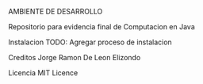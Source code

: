 AMBIENTE DE DESARROLLO

Repositorio para evidencia final de Computacion en Java

Instalacion
TODO: Agregar proceso de instalacion

Creditos
Jorge Ramon De Leon Elizondo

Licencia
MIT Licence
